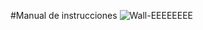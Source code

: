 #Manual de instrucciones
![Wall-EEEEEEEE](https://raw.github.com/MaSteve/MN/master/Manual/wall_e.jpg)
